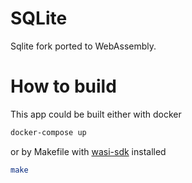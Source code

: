 # SQLite

Sqlite fork ported to WebAssembly.

# How to build

This app could be built either with docker 

```bash
docker-compose up
```

or by Makefile with [wasi-sdk](https://github.com/CraneStation/wasi-sdk) installed
```bash
make
```
